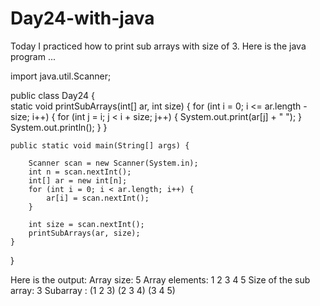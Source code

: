 # Day24-with-java
Today I practiced how to print sub arrays with size of 3. 
Here is the java program ...

import java.util.Scanner;

public class Day24 {    
    static void printSubArrays(int[] ar, int size)
    {
        for (int i = 0; i <= ar.length - size; i++)
        {
            for (int j = i; j < i + size; j++)
            {
                System.out.print(ar[j] + " ");
            }
            System.out.println();
        }
    }
    
    public static void main(String[] args) {
    
        Scanner scan = new Scanner(System.in);
        int n = scan.nextInt();
        int[] ar = new int[n];
        for (int i = 0; i < ar.length; i++) {
            ar[i] = scan.nextInt();
        }
        
        int size = scan.nextInt();
        printSubArrays(ar, size);
    }
}

Here is the output: 
Array size: 5
Array elements: 1 2 3 4 5
Size of the sub array: 3
Subarray :
(1 2 3)
(2 3 4)
(3 4 5)

